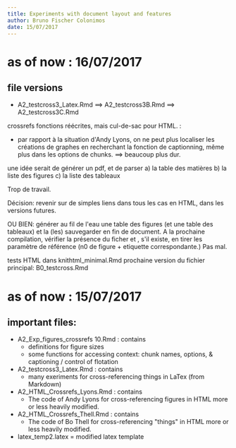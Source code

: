 ```yaml
---
title: Experiments with document layout and features
author: Bruno Fischer Colonimos
date: 15/07/2017
---
```


# as of now : 16/07/2017

## file versions

* A2_testcross3_Latex.Rmd ==> A2_testcross3B.Rmd ==> A2_testcross3C.Rmd

crossrefs fonctions réécrites, mais cul-de-sac pour HTML. :
- par rapport à la situation d'Andy Lyons, on ne peut plus localiser les créations de
graphes en recherchant la fonction de captionning, même plus dans les options de chunks.
==> beaucoup plus dur.

une idée serait de générer un pdf, et de parser
a) la table des matières
b) la liste des figures
c) la liste des tableaux

Trop de travail.

Décision: revenir sur de simples liens dans tous les cas en HTML, dans les versions futures.

OU BIEN: générer au fil de l'eau une table des figures (et une table des tableaux) et la (les) sauvegarder en fin de document. A la prochaine compilation, vérifier la présence du ficher et , s'il existe, en tirer les paramètre de référence (n0 de figure + etiquette correspondante.) Pas mal.


tests HTML dans knithtml_minimal.Rmd
prochaine version du fichier principal: B0_testcross.Rmd





# as of now : 15/07/2017

## important files:

* A2_Exp_figures_crossrefs 10.Rmd : contains
    * definitions for figure sizes
    * some functions for accessing context: chunk names, options, & captioning / control of flotation
* A2_testcross3_Latex.Rmd : contains
    * many exeriments for cross-referencing things in LaTex (from Markdown)
* A2_HTML_Crossrefs_Lyons.Rmd : contains
    * The code of Andy Lyons for cross-referencing figures in HTML more or less heavily modified.
* A2_HTML_Crossrefs_Thell.Rmd : contains
    * The code of Bo Thell for cross-referencing "things" in HTML more or less heavily modified.
* latex_temp2.latex = modified latex template
